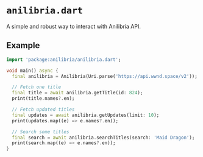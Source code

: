 # `anilibria.dart`

A simple and robust way to interact with Anilibria API.

## Example

```dart
import 'package:anilibria/anilibria.dart';

void main() async {
  final anilibria = Anilibria(Uri.parse('https://api.wwnd.space/v2'));

  // Fetch one title
  final title = await anilibria.getTitle(id: 824);
  print(title.names?.en);

  // Fetch updated titles
  final updates = await anilibria.getUpdates(limit: 10);
  print(updates.map((e) => e.names?.en));

  // Search some titles
  final search = await anilibria.searchTitles(search: 'Maid Dragon');
  print(search.map((e) => e.names?.en));
}

```
